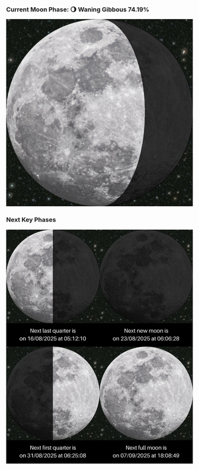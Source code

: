 ### Current Moon Phase: 🌖 Waning Gibbous 74.19%
![Moon Phase](moonphase.png)
### Next Key Phases
![Gallery](gallery.png)